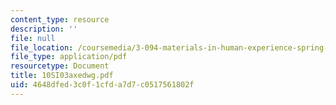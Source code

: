 ```yaml
---
content_type: resource
description: ''
file: null
file_location: /coursemedia/3-094-materials-in-human-experience-spring-2004/4648dfed3c0f1cfda7d7c0517561802f_10SI03axedwg.pdf
file_type: application/pdf
resourcetype: Document
title: 10SI03axedwg.pdf
uid: 4648dfed-3c0f-1cfd-a7d7-c0517561802f
---
```

